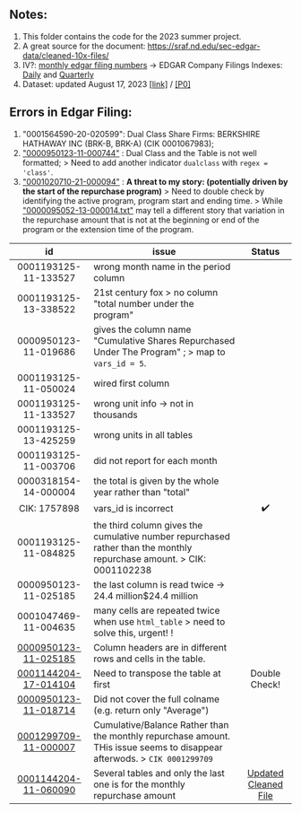 ## Notes: 
1. This folder contains the code for the 2023 summer project.
2. A great source for the document: https://sraf.nd.edu/sec-edgar-data/cleaned-10x-files/
3. IV?: [monthly edgar filing numbers](https://www.sec.gov/about/sec-docket.shtml) -> EDGAR Company Filings Indexes: [Daily](https://www.sec.gov/Archives/edgar/daily-index/) and [Quarterly](https://www.sec.gov/Archives/edgar/full-index/)
4. Dataset: updated August 17, 2023 [[link]](https:/hongyileoxu.github.io/research/RepurchaseProject/ShaRep_AIA_merge_Aug17_2023.csv) / [[P0]](https:/hongyileoxu.github.io/research/RepurchaseProject/Repurchase_BBAIA_merge_v1b.html)






## Errors in Edgar Filing: 
1. "0001564590-20-020599": Dual Class Share Firms: BERKSHIRE HATHAWAY INC (BRK-B, BRK-A) (CIK 0001067983);
2. ["0000950123-11-000744"](https://www.sec.gov/Archives/edgar/data/5133/000095012311000744/0000950123-11-000744.txt) : Dual Class and the Table is not well formatted; > Need to add another indicator `dualclass` with `regex = 'class'`.
3. ["0001020710-21-000094"](https://www.sec.gov/Archives/edgar/data/1020710/000102071021000094/0001020710-21-000094.txt) : **A threat to my story: (potentially driven by the start of the repurchase program)** > Need to double check by identifying the active program, program start and ending time. > While ["0000095052-13-000014.txt"](https://www.sec.gov/Archives/edgar/data/95052/000009505213000014/0000095052-13-000014.txt) may tell a different story that variation in the repurchase amount that is not at the beginning or end of the program or the extension time of the program. 


| id | issue | Status | 
| :---:   | --- |  :---: |
| 0001193125-11-133527 | wrong month name in the period column  | 
| 0001193125-13-338522 | 21st century fox > no column "total number under the program"  | 
| 0000950123-11-019686 | gives the column name "Cumulative Shares Repurchased Under The Program" ; > map to `vars_id = 5`. | 
| 0001193125-11-050024 | wired first column  | 
| 0001193125-11-133527 | wrong unit info -> not in thousands  | 
| 0001193125-13-425259 | wrong units in all tables | 
| 0001193125-11-003706 | did not report for each month | 
| 0000318154-14-000004 | the total is given by the whole year rather than "total" |
| CIK: 1757898 | vars_id is incorrect | ✔️ | 
| 0001193125-11-084825 | the third column gives the cumulative number repurchased rather than the monthly repurchase amount. > CIK: 0001102238 |
| 0000950123-11-025185 | the last column is read twice -> 24.4 million$24.4 million | 
| 0001047469-11-004635 | many cells are repeated twice when use `html_table` > need to solve this, urgent! ! 
| [0000950123-11-025185](https://www.sec.gov/Archives/edgar/data/56679/000095012311025185/0000950123-11-025185.txt) | Column headers are in different rows and cells in the table. | 
| [0001144204-17-014104](https://www.sec.gov/Archives/edgar/data/1130144/000114420417014104/0001144204-17-014104.txt) | Need to transpose the table at first | Double Check! | 
| [0000950123-11-018714](https://www.sec.gov/Archives/edgar/data/917273/000095012311018714/0000950123-11-018714.txt) | Did not cover the full colname (e.g. return only "Average") | 
| [0001299709-11-000007](https://www.sec.gov/Archives/edgar/data/1299709/000129970911000007/0001299709-11-000007.txt) | Cumulative/Balance Rather than the monthly repurchase amount. THis issue seems to disappear afterwods. > `CIK 0001299709` | 
| [0001144204-11-060090](https://www.sec.gov/Archives/edgar/data/1301611/000114420411060090/0001144204-11-060090.txt) | Several tables and only the last one is for the monthly repurchase amount | [Updated Cleaned File](https://github.com/hongyileoxu/hongyileoxu.github.io/blob/3971fa1dcf41da6f542e61aa3552b9e1999e54c6/research/RepurchaseProject/0001193125-20-307086_updated.txt) | 









